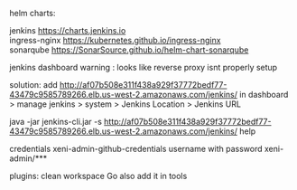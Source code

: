 helm charts:

jenkins      	https://charts.jenkins.io                         
ingress-nginx	https://kubernetes.github.io/ingress-nginx        
sonarqube    	https://SonarSource.github.io/helm-chart-sonarqube



jenkins dashboard warning : looks like reverse proxy isnt properly setup

solution: 
    add http://af07b508e311f438a929f37772bedf77-43479c9585789266.elb.us-west-2.amazonaws.com/jenkins/  in dashboard > manage jenkins > system > Jenkins Location > Jenkins URL




java -jar jenkins-cli.jar -s http://af07b508e311f438a929f37772bedf77-43479c9585789266.elb.us-west-2.amazonaws.com/jenkins/ help



credentials
    xeni-admin-github-credentials
    username with password
    xeni-admin/***


plugins:
    clean workspace
    Go
        also add it in tools